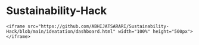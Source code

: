 # Sustainability-Hack
```
<iframe src="https://github.com/ABHIJATSARARI/Sustainability-Hack/blob/main/ideatation/dashboard.html" width="100%" height="500px"></iframe>


```